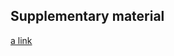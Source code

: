 
## Supplementary material


[a link](https://github.com/computationalstylistics/typology_of_texts/rys_5.html)

